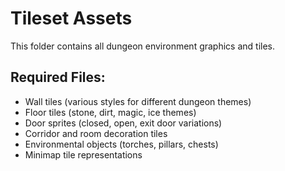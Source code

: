 # Tileset Assets

This folder contains all dungeon environment graphics and tiles.

## Required Files:
- Wall tiles (various styles for different dungeon themes)
- Floor tiles (stone, dirt, magic, ice themes)
- Door sprites (closed, open, exit door variations)
- Corridor and room decoration tiles
- Environmental objects (torches, pillars, chests)
- Minimap tile representations
